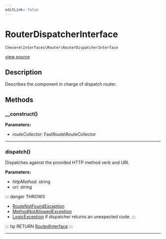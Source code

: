 ```yaml
---
editLink: false
---
```


# RouterDispatcherInterface

`Chevere\Interfaces\Router\RouterDispatcherInterface`

[view source](https://github.com/chevere/chevere/blob/master/src/Chevere/Interfaces/Router/RouterDispatcherInterface.php)

## Description

Describes the component in charge of dispatch router.

## Methods

### __construct()

**Parameters:**

- *routeCollector*: FastRoute\RouteCollector

---

### dispatch()

Dispatches against the provided HTTP method verb and URI.

**Parameters:**

- *httpMethod*: string
- *uri*: string

::: danger THROWS
- [RouteNotFoundException](../../Exceptions/Router/RouteNotFoundException.md) 
- [MethodNotAllowedException](../../Exceptions/Http/MethodNotAllowedException.md) 
- [LogicException](../../Exceptions/Core/LogicException.md) if dispatcher returns an unexpected code.
:::

::: tip RETURN
[RoutedInterface](./RoutedInterface.md)
:::

---
